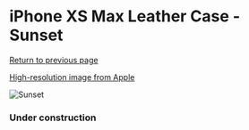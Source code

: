 # iPhone XS Max Leather Case - Sunset

[Return to previous page](/iphone_x)

[High-resolution image from Apple](https://store.storeimages.cdn-apple.com/8756/as-images.apple.com/is/MVFY2?wid=4500&hei=4500&fmt=png)

<div style="width: 384px"><img src="/everypreview/MVFY2.png" alt="Sunset"></div>

### Under construction
